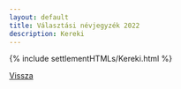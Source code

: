```yaml
---
layout: default
title: Választási névjegyzék 2022
description: Kereki
---
```


{% include settlementHTMLs/Kereki.html %}

[Vissza](./)